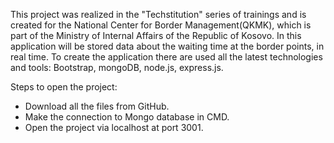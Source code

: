 
This project was realized in the "Techstitution" series of trainings and is created for the National Center for Border Management(QKMK), which is part of the Ministry of Internal Affairs of the Republic of Kosovo. In this application will be stored data about the waiting time at the border points, in real time.
To create the application there are used all the latest technologies and tools: Bootstrap, mongoDB, node.js, express.js.

Steps to open the project:
- Download all the files from GitHub.
- Make the connection to Mongo database in CMD.
- Open the project via localhost at port 3001.